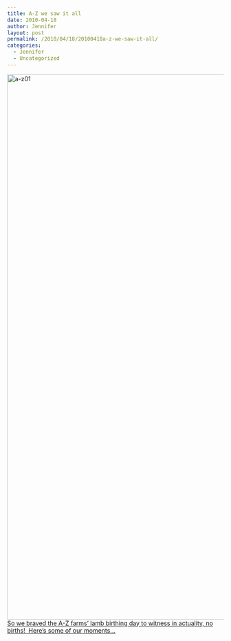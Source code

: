 ```yaml
---
title: A-Z we saw it all
date: 2010-04-18
author: Jennifer
layout: post
permalink: /2010/04/18/20100418a-z-we-saw-it-all/
categories:
  - Jennifer
  - Uncategorized
---
```

<img title="a-z01" height="1267" alt="a-z01" width="950" class="alignleft size-full wp-image-667" src="http://static.squarespace.com/static/50db6bb3e4b015296cd43789/50dfa5b1e4b0dc6320e0b5ea/50dfa5b2e4b0dc6320e0b774/1273576205000/?format=original" />[So we braved the A-Z farms&#8217; lamb birthing day to witness in actuality, no births!  Here&#8217;s some of our moments&#8230;](http://www.flickr.com/photos/jenniferandJennifers_photos/sets/72157623761621929/)
